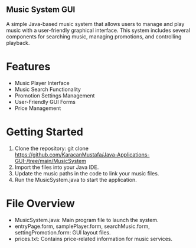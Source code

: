 ## Music System GUI

A simple Java-based music system that allows users to manage and play music with a user-friendly graphical interface. This system includes several components for searching music, managing promotions, and controlling playback.

# Features

- Music Player Interface
- Music Search Functionality
- Promotion Settings Management
- User-Friendly GUI Forms
- Price Management

# Getting Started

1. Clone the repository: git clone https://github.com/KaracanMustafa/Java-Applications-GUI-/tree/main/MusicSystem
2. Import the files into your Java IDE.
3. Update the music paths in the code to link your music files.
4. Run the MusicSystem.java to start the application.

# File Overview

- MusicSystem.java: Main program file to launch the system.
- entryPage.form, samplePlayer.form, searchMusic.form, settingPromotion.form: GUI layout files.
- prices.txt: Contains price-related information for music services.
